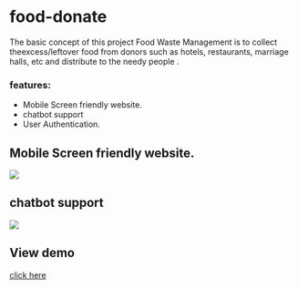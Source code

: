 # food-donate

<p>  The basic concept of this project  Food Waste Management is to collect theexcess/leftover food from donors such as hotels, restaurants, marriage halls, etc and distribute to  the  needy people .</p>
<h3>features:</h3>
<ul><li>Mobile Screen friendly website.</li>
  <li>chatbot support</li>
  <li>User Authentication.</li>
  </ul>


<h2>Mobile Screen friendly website.</h2>
<img src="img/mobile.jpg" >
<h2>chatbot support</h2>
<img src="img/chatbotsupport.jpg">

<h2>View demo</h2>
<a href="https://vimeo.com/844273515">click here</a>

